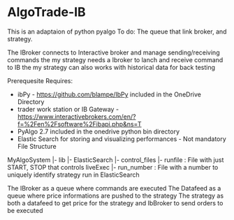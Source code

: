 # AlgoTrade-IB
This is an adaptaion of python pyalgo
To do:
The queue that link broker, and strategy.

The IBroker connects to Interactive broker and manage sending/receiving commands
the my strategy needs a Ibroker to lanch and receive command to IB
the my strategy can also works with historical data for back testing

Prerequesite
Requires:
- ibPy - https://github.com/blampe/IbPy included in the OneDrive Directory
- trader work station or IB Gateway - https://www.interactivebrokers.com/en/?f=%2Fen%2Fsoftware%2Fibapi.php&ns=T
- PyAlgo 2.7 included in the onedrive python bin directory
- Elastic Search for storing and visualizing performances - Not mandatory
File Structure

MyAlgoSystem
   |- lib
        |- ElasticSearch 
   |- control_files
        |- runfile : File with just START, STOP that controls liveExec
        |- run_number : File with a number to uniquely identify strategy run in ElasticSearch

    
The IBroker as a queue where commands are executed
The Datafeed as a queue where price informations are pushed to the strategy
The strategy as both a datafeed to get price for the strategy and IbBroker to send orders to be executed

